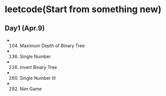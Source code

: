 # leetcode(Start from something new)

## Day1 (Apr.9)
* 104. Maximum Depth of Binary Tree
* 136. Single Number
* 226. Invert Binary Tree
* 260. Single Number III
* 292. Nim Game 
